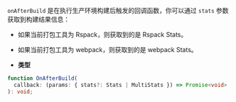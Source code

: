 `onAfterBuild` 是在执行生产环境构建后触发的回调函数，你可以通过 `stats` 参数获取到构建结果信息：

- 如果当前打包工具为 Rspack，则获取到的是 Rspack Stats。
- 如果当前打包工具为 webpack，则获取到的是 webpack Stats。

- **类型**

```ts
function OnAfterBuild(
  callback: (params: { stats?: Stats | MultiStats }) => Promise<void> | void,
): void;
```
